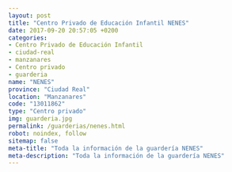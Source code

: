 ```yaml
---
layout: post
title: "Centro Privado de Educación Infantil NENES"
date: 2017-09-20 20:57:05 +0200
categories:
- Centro Privado de Educación Infantil
- ciudad-real
- manzanares
- Centro privado
- guarderia
name: "NENES"
province: "Ciudad Real"
location: "Manzanares"
code: "13011862"
type: "Centro privado"
img: guarderia.jpg
permalink: /guarderias/nenes.html
robot: noindex, follow
sitemap: false
meta-title: "Toda la información de la guardería NENES"
meta-description: "Toda la información de la guardería NENES"
---
```

